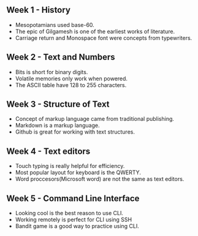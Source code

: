 ## Week 1 - History
- Mesopotamians used base-60.
- The epic of Gilgamesh is one of the earliest works of literature.
- Carriage return and Monospace font were concepts from typewriters.
## Week 2 - Text and Numbers
- Bits is short for binary digits.
- Volatile memories only work when powered.
- The ASCII table have 128 to 255 characters.
## Week 3 - Structure of Text
- Concept of markup language came from traditional publishing.
- Markdown is a markup language.
-  Github is great for working with text structures.
## Week 4 - Text editors
- Touch typing is really helpful for efficiency.
- Most popular layout for keyboard is the QWERTY.
- Word proccesors(Microsoft word) are not the same as text editors.
## Week 5 - Command Line Interface
- Looking cool is the best reason to use CLI.
- Working remotely is perfect for CLI using SSH
- Bandit game is a good way to practice using CLI.
